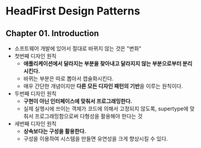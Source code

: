 # HeadFirst Design Patterns
## Chapter 01. Introduction
- 소프트웨어 개발에 있어서 절대로 바뀌지 않는 것은 "변화"
- 첫번째 디자인 원칙
    - **애플리케이션에서 달라지는 부분을 찾아내고 달라지지 않는 부분으로부터 분리시킨다.**
    - 바뀌는 부분은 따로 뽑아서 캡슐화시킨다.
    - 매우 간단한 개념이지만 **다른 모든 디자인 패턴의 기반**을 이루는 원칙이다.
- 두번째 디자인 원칙
    - **구현이 아닌 인터페이스에 맞춰서 프로그래밍한다.**
    - 실제 실행시에 쓰이는 객체가 코드에 의해서 고정되지 않도록, supertype에 맞춰서 프로그래밍함으로써 다형성을 활용해야 한다는 것
- 세번째 디자인 원칙
    - **상속보다는 구성을 활용한다.**
    - 구성을 이용하여 시스템을 만들면 유연성을 크게 향상시킬 수 있다.
    